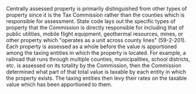 Centrally assessed property is primarily distinguished from other types of property since it is the Tax Commission rather than the counties which is responsible for assessment. State code lays out the specific types of property that the Commission is directly responsible for including that of public utilities, mobile flight equipment, geothermal resources, mines, or other property which "operates as a unit across county lines" (59-2-201). Each property is assessed as a whole before the value is apportioned among the taxing entities in which the property is located. For example, a railroad that runs through multiple counties, municipalities, school districts, etc. is assessed on its totality by the Commission, then the Commission determined what part of that total value is taxable by each entity in which the property exists. The taxing entities then levy their rates on the taxable value which has been apportioned to them.
